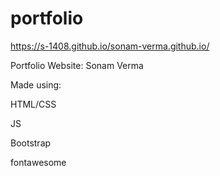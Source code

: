# portfolio
https://s-1408.github.io/sonam-verma.github.io/






Portfolio Website: Sonam Verma


Made using:

HTML/CSS

JS

Bootstrap

fontawesome
